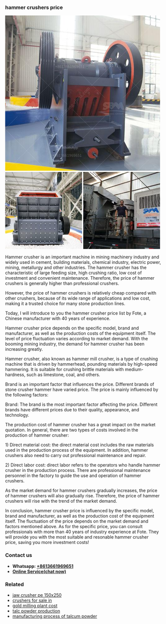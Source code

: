 <h3>hammer crushers price</h3><img src='1706768257.jpg' alt=''><p>Hammer crusher is an important machine in mining machinery industry and widely used in cement, building materials, chemical industry, electric power, mining, metallurgy and other industries. The hammer crusher has the characteristic of large feeding size, high crushing ratio, low cost of investment and convenient maintenance. Therefore, the price of hammer crushers is generally higher than professional crushers.</p><p>However, the price of hammer crushers is relatively cheap compared with other crushers, because of its wide range of applications and low cost, making it a trusted choice for many stone production lines.</p><p>Today, I will introduce to you the hammer crusher price list by Fote, a Chinese manufacturer with 40 years of experience.</p><p>Hammer crusher price depends on the specific model, brand and manufacturer, as well as the production costs of the equipment itself. The level of price fluctuation varies according to market demand. With the booming mining industry, the demand for hammer crusher has been increasing greatly.</p><p>Hammer crusher, also known as hammer mill crusher, is a type of crushing machine that is driven by hammerhead, pounding materials by high-speed hammering. It is suitable for crushing brittle materials with medium-hardness, such as limestone, coal, and others.</p><p>Brand is an important factor that influences the price. Different brands of stone crusher hammer have varied price. The price is mainly influenced by the following factors:</p><p>Brand: The brand is the most important factor affecting the price. Different brands have different prices due to their quality, appearance, and technology.</p><p>The production cost of hammer crusher has a great impact on the market quotation. In general, there are two types of costs involved in the production of hammer crusher:</p><p>1) Direct material cost: the direct material cost includes the raw materials used in the production process of the equipment. In addition, hammer crushers also need to carry out professional maintenance and repair.</p><p>2) Direct labor cost: direct labor refers to the operators who handle hammer crusher in the production process. There are professional maintenance personnel in the factory to guide the use and operation of hammer crushers.</p><p>As the market demand for hammer crushers gradually increases, the price of hammer crushers will also gradually rise. Therefore, the price of hammer crushers will rise with the trend of the market demand.</p><p>In conclusion, hammer crusher price is influenced by the specific model, brand and manufacturer, as well as the production cost of the equipment itself. The fluctuation of the price depends on the market demand and factors mentioned above. As for the specific price, you can consult professionals with more than 40 years of industry experience at Fote. They will provide you with the most suitable and resonable hammer crusher price, saving you more investment costs!</p><h3>Contact us</h3><ul><li><strong>Whatsapp:&nbsp;<a href="https://wa.me/8613661969651">+8613661969651</a></strong></li><li><a href="https://swt.shibang-china.com/?git&amp;zhl&amp;hammer crushers price"><strong>Online Service(chat now)</strong></a></li></ul><h3>Related</h3><ul><li><a href='jaw crusher pe 150x250.md'>jaw crusher pe 150x250</a></li><li><a href='crushers for sale in.md'>crushers for sale in</a></li><li><a href='gold milling plant cost.md'>gold milling plant cost</a></li><li><a href='talc powder production.md'>talc powder production</a></li><li><a href='manufacturing process of talcum powder.md'>manufacturing process of talcum powder</a></li></ul>
